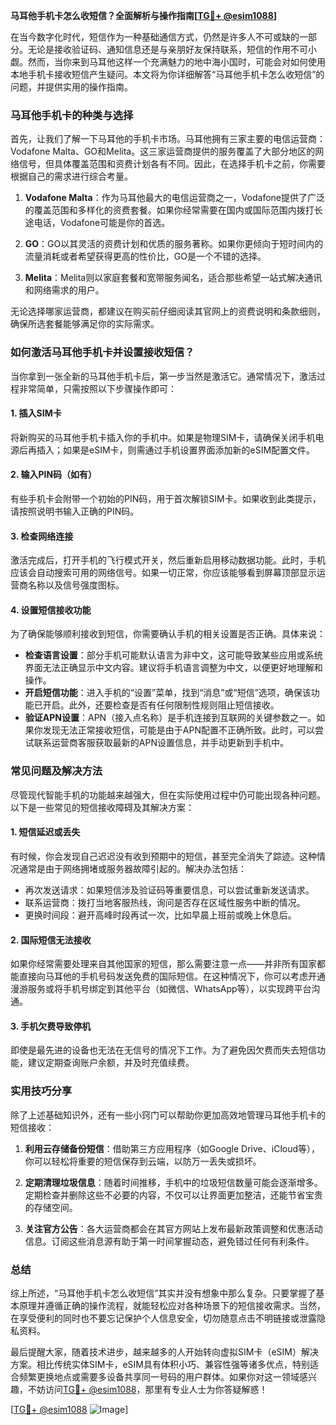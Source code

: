 **马耳他手机卡怎么收短信？全面解析与操作指南[[TG💪+ @esim1088](https://t.me/s/esim1088)]**

在当今数字化时代，短信作为一种基础通信方式，仍然是许多人不可或缺的一部分。无论是接收验证码、通知信息还是与亲朋好友保持联系，短信的作用不可小觑。然而，当你来到马耳他这样一个充满魅力的地中海小国时，可能会对如何使用本地手机卡接收短信产生疑问。本文将为你详细解答“马耳他手机卡怎么收短信”的问题，并提供实用的操作指南。

### 马耳他手机卡的种类与选择

首先，让我们了解一下马耳他的手机卡市场。马耳他拥有三家主要的电信运营商：Vodafone Malta、GO和Melita。这三家运营商提供的服务覆盖了大部分地区的网络信号，但具体覆盖范围和资费计划各有不同。因此，在选择手机卡之前，你需要根据自己的需求进行综合考量。

1. **Vodafone Malta**：作为马耳他最大的电信运营商之一，Vodafone提供了广泛的覆盖范围和多样化的资费套餐。如果你经常需要在国内或国际范围内拨打长途电话，Vodafone可能是你的首选。
   
2. **GO**：GO以其灵活的资费计划和优质的服务著称。如果你更倾向于短时间内的流量消耗或者希望获得更高的性价比，GO是一个不错的选择。

3. **Melita**：Melita则以家庭套餐和宽带服务闻名，适合那些希望一站式解决通讯和网络需求的用户。

无论选择哪家运营商，都建议在购买前仔细阅读其官网上的资费说明和条款细则，确保所选套餐能够满足你的实际需求。

### 如何激活马耳他手机卡并设置接收短信？

当你拿到一张全新的马耳他手机卡后，第一步当然是激活它。通常情况下，激活过程非常简单，只需按照以下步骤操作即可：

#### 1. 插入SIM卡
将新购买的马耳他手机卡插入你的手机中。如果是物理SIM卡，请确保关闭手机电源后再插入；如果是eSIM卡，则需通过手机设置界面添加新的eSIM配置文件。

#### 2. 输入PIN码（如有）
有些手机卡会附带一个初始的PIN码，用于首次解锁SIM卡。如果收到此类提示，请按照说明书输入正确的PIN码。

#### 3. 检查网络连接
激活完成后，打开手机的飞行模式开关，然后重新启用移动数据功能。此时，手机应该会自动搜索可用的网络信号。如果一切正常，你应该能够看到屏幕顶部显示运营商名称以及信号强度图标。

#### 4. 设置短信接收功能
为了确保能够顺利接收到短信，你需要确认手机的相关设置是否正确。具体来说：
- **检查语言设置**：部分手机可能默认语言为非中文，这可能导致某些应用或系统界面无法正确显示中文内容。建议将手机语言调整为中文，以便更好地理解和操作。
- **开启短信功能**：进入手机的“设置”菜单，找到“消息”或“短信”选项，确保该功能已开启。此外，还要检查是否有任何限制性规则阻止短信接收。
- **验证APN设置**：APN（接入点名称）是手机连接到互联网的关键参数之一。如果你发现无法正常接收短信，可能是由于APN配置不正确所致。此时，可以尝试联系运营商客服获取最新的APN设置信息，并手动更新到手机中。

### 常见问题及解决方法

尽管现代智能手机的功能越来越强大，但在实际使用过程中仍可能出现各种问题。以下是一些常见的短信接收障碍及其解决方案：

#### 1. 短信延迟或丢失
有时候，你会发现自己迟迟没有收到预期中的短信，甚至完全消失了踪迹。这种情况通常是由于网络拥堵或服务器故障引起的。解决办法包括：
- 再次发送请求：如果短信涉及验证码等重要信息，可以尝试重新发送请求。
- 联系运营商：拨打当地客服热线，询问是否存在区域性服务中断的情况。
- 更换时间段：避开高峰时段再试一次，比如早晨上班前或晚上休息后。

#### 2. 国际短信无法接收
如果你经常需要处理来自其他国家的短信，那么需要注意一点——并非所有国家都能直接向马耳他的手机号码发送免费的国际短信。在这种情况下，你可以考虑开通漫游服务或将手机号绑定到其他平台（如微信、WhatsApp等），以实现跨平台沟通。

#### 3. 手机欠费导致停机
即使是最先进的设备也无法在无信号的情况下工作。为了避免因欠费而失去短信功能，建议定期查询账户余额，并及时充值续费。

### 实用技巧分享

除了上述基础知识外，还有一些小窍门可以帮助你更加高效地管理马耳他手机卡的短信接收：

1. **利用云存储备份短信**：借助第三方应用程序（如Google Drive、iCloud等），你可以轻松将重要的短信保存到云端，以防万一丢失或损坏。
   
2. **定期清理垃圾信息**：随着时间推移，手机中的垃圾短信数量可能会逐渐增多。定期检查并删除这些不必要的内容，不仅可以让界面更加整洁，还能节省宝贵的存储空间。

3. **关注官方公告**：各大运营商都会在其官方网站上发布最新政策调整和优惠活动信息。订阅这些消息源有助于第一时间掌握动态，避免错过任何有利条件。

### 总结

综上所述，“马耳他手机卡怎么收短信”其实并没有想象中那么复杂。只要掌握了基本原理并遵循正确的操作流程，就能轻松应对各种场景下的短信接收需求。当然，在享受便利的同时也不要忘记保护个人信息安全，切勿随意点击不明链接或泄露隐私资料。

最后提醒大家，随着技术进步，越来越多的人开始转向虚拟SIM卡（eSIM）解决方案。相比传统实体SIM卡，eSIM具有体积小巧、兼容性强等诸多优点，特别适合频繁更换地点或需要多设备共享同一号码的用户群体。如果你对这一领域感兴趣，不妨访问[TG💪+ @esim1088](https://t.me/s/esim1088)，那里有专业人士为你答疑解惑！

[[TG💪+ @esim1088](https://t.me/s/esim1088) ![Image](https://i.postimg.cc/4NQfJmqS/Snipaste-2025-05-13-00-14-12.png)]